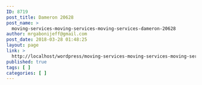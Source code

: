 ```yaml
---
ID: 8719
post_title: Dameron 20628
post_name: >
  moving-services-moving-services-moving-services-dameron-20628
author: mrgabonijeff@gmail.com
post_date: 2018-03-28 01:48:25
layout: page
link: >
  http://localhost/wordpress/moving-services-moving-services-moving-services-dameron-20628/
published: true
tags: [ ]
categories: [ ]
---
```

